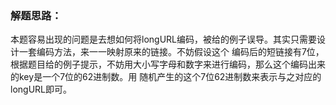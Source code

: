 ### 解题思路：
本题容易出现的问题是去想如何将longURL编码，被给的例子误导。其实只需要设计一套编码方法，来一一映射原来的链接。不妨假设这个
编码后的短链接有7位，根据题目给的例子提示，不妨用大小写字母和数字来进行编码，那么这个编码出来的key是一个7位的62进制数。用
随机产生的这个7位62进制数来表示与之对应的longURL即可。